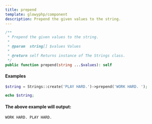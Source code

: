 ```yaml
---
title: prepend
template: glowyphp/component
description: Prepend the given values to the string.
---
```


```php
/**
 * Prepend the given values to the string.
 *
 * @param  string[] $values Values
 *
 * @return self Returns instance of The Strings class.
 */
public function prepend(string ...$values): self
```

#### Examples

```php
$string = Strings::create('PLAY HARD.')->prepend('WORK HARD. ');

echo $string;
```

#### The above example will output:

```text
WORK HARD. PLAY HARD.
```
